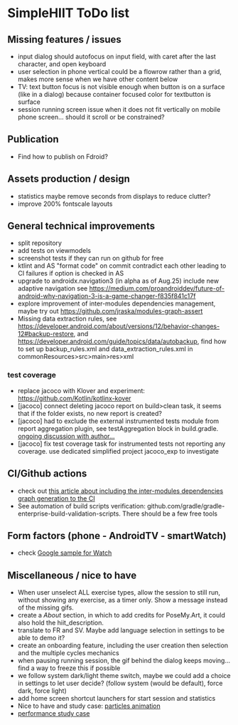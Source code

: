 # SimpleHIIT ToDo list

## Missing features / issues
* input dialog should autofocus on input field, with caret after the last character, and open keyboard
* user selection in phone vertical could be a flowrow rather than a grid, makes more sense when we have other content below
* TV: text button focus is not visible enough when button is on a surface (like in a dialog) because
  container focused color for textbutton is surface
* session running screen issue when it does not fit vertically on mobile phone screen... should it
  scroll or be constrained?

## Publication

* Find how to publish on Fdroid?

## Assets production / design

  * statistics maybe remove seconds from displays to reduce clutter?
  * improve 200% fontscale layouts

## General technical improvements

* split repository
* add tests on viewmodels
* screenshot tests if they can run on github for free
* ktlint and AS "format code" on commit contradict each other leading to CI failures if option is checked in AS
* upgrade to androidx.navigation3 (in alpha as of Aug.25) include new adaptive navigation
  see https://medium.com/proandroiddev/future-of-android-why-navigation-3-is-a-game-changer-f835f841c17f
* explore improvement of inter-modules dependencies management, maybe try
  out https://github.com/jraska/modules-graph-assert
* Missing data extraction rules,
  see https://developer.android.com/about/versions/12/behavior-changes-12#backup-restore,
  and https://developer.android.com/guide/topics/data/autobackup, find how to set up
  backup_rules.xml and data_extraction_rules.xml in commonResources>src>main>res>xml

### test coverage

* replace jacoco with Klover and experiment: https://github.com/Kotlin/kotlinx-kover
* [jacoco] connect deleting jacoco report on build>clean task, it seems that if the folder exists, no new
  report is created?
* [jacoco] had to exclude the external instrumented tests module from report aggregation plugin, see
  testAggregation block in
  build.gradle. [ongoing discussion with author...](https://github.com/gmazzo/gradle-android-test-aggregation-plugin/issues/32)
* [jacoco] fix test coverage task for instrumented tests not reporting any coverage. use dedicated simplified
  project jacoco_exp to investigate

## CI/Github actions

* check
  out [this article about including the inter-modules dependencies graph generation to the CI](https://medium.com/google-developer-experts/how-to-display-your-android-project-dependency-graph-in-your-ticke-file-e52dcadafa7a)
* See automation of build scripts verification:
  github.com/gradle/gradle-enterprise-build-validation-scripts. There should be a few free tools

## Form factors (phone - AndroidTV - smartWatch)

* check [Google sample for Watch](https://github.com/android/wear-os-samples/tree/main/WearVerifyRemoteApp)

## Miscellaneous / nice to have

* When user unselect ALL exercise types, allow the session to still run, without showing any
  exercise, as a timer only. Show a message instead of the missing gifs.
* create a _About_ section, in which to add credits for PoseMy.Art, it could also hold the
  hiit_description.
* translate to FR and SV. Maybe add language selection in settings to be able to demo it?
* create an onboarding feature, including the user creation then selection and the multiple cycles
  mechanics
* when pausing running session, the gif behind the dialog keeps moving... find a way to freeze this
  if possible
* we follow system dark/light theme switch, maybe we could add a choice in settings to let user
  decide? (follow system (would be default), force dark, force light)
* add home screen shortcut launchers for start session and statistics
* Nice to have and study
  case: [particles animation](https://proandroiddev.com/creating-a-particle-explosion-animation-in-jetpack-compose-4ee42022bbfa)
* [performance study case](https://proandroiddev.com/jetpack-compose-tutorial-improving-performance-in-dribbble-audio-app-b19848cf12e3)

